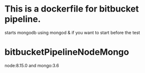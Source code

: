 # This is a dockerfile for bitbucket pipeline.
starts mongodb using mongod & if you want to start before the test

# bitbucketPipelineNodeMongo
node:8.15.0 and mongo:3.6

